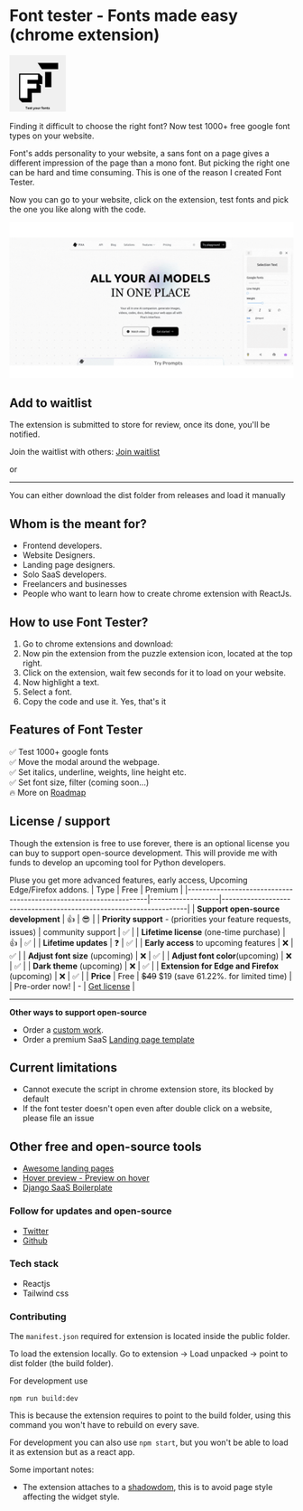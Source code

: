 # Font tester - Fonts made easy (chrome extension)


<p><img src="./public/logos/logox500.png" alt="font tester logo" width="100" height="100"></p>

Finding it difficult to choose the right font? 
Now test 1000+ free google font types on your website.

Font's adds personality to your website, a sans font on a page gives a different impression
of the page than a mono font. But picking the right one can be hard and time consuming. This is
one of the reason I created Font Tester. 

Now you can go to your website, click on the extension, test fonts and pick the one you like along with the code.

![font tester demo](./docs/demo/font-tester.gif)

## Add to waitlist

The extension is submitted to store for review, once its done, you'll be notified. 

Join the waitlist with others: [Join waitlist](https://getwaitlist.com/waitlist/19742)

or 

---
You can either download the dist folder from releases and load it manually


## Whom is the meant for?
* Frontend developers.
* Website Designers.
* Landing page designers.
* Solo SaaS developers.
* Freelancers and businesses
* People who want to learn how to create chrome extension with ReactJs.

## How to use Font Tester?
1. Go to chrome extensions and download: 
2. Now pin the extension from the puzzle extension icon, located at the top right.
3. Click on the extension, wait few seconds for it to load on your website.
4. Now highlight a text.
5. Select a font.
6. Copy the code and use it. Yes, that's it

## Features of Font Tester
✅ Test 1000+ google fonts <br>
✅ Move the modal around the webpage. <br>
✅ Set italics, underline, weights, line height etc. <br>
✅ Set font size, filter (coming soon...)<br>
🔥 More on [Roadmap](roadmap.md)

## License / support

Though the extension is free to use forever, there is an optional license you can buy to support open-source development. This will provide me with funds to develop an upcoming tool for Python developers.

Pluse you get more advanced features, early access, Upcoming Edge/Firefox addons.
| Type                                                              | Free              | Premium                                                            |
|-------------------------------------------------------------------|-------------------|--------------------------------------------------------------------|
| **Support open-source development**                               | 👍️                 | 😎                                                                  |
| **Priority support** - (priorities your feature requests, issues) | community support | ✅                                                                  |
| **Lifetime license** (one-time  purchase)                         | 👍️                 | ✅                                                                  |
| **Lifetime updates**                                              | ❓️                 | ✅                                                                  |
| **Early access** to upcoming features                             | ❌                 | ✅                                                                  |
| **Adjust font size** (upcoming)                                   | ❌                 | ✅                                                                  |
| **Adjust font color**(upcoming)                                   | ❌                 | ✅                                                                  |
| **Dark theme** (upcoming)                                         | ❌                 | ✅                                                                  |
| **Extension for Edge and Firefox** (upcoming)                     | ❌                 | ✅                                                                  |
| **Price**                                                         | Free             | ~~$49~~ $19 (save 61.22%. for limited time)                        |
| Pre-order now!                                                    |  -                | [Get license](https://foxcraft.gumroad.com/l/font-tester/preorder) |

---
**Other ways to support open-source**

* Order a [custom work](https://tally.so/r/woO0Kx).
* Order a premium SaaS [Landing page template](https://foxcraft.gumroad.com/l/ai-saas-landingpage/saasboost)


## Current limitations
* Cannot execute the script in chrome extension store, its blocked by default
* If the font tester doesn't open even after double click on a website, please file an issue


## Other free and open-source tools

* [Awesome landing pages](https://github.com/PaulleDemon/awesome-landing-pages)
* [Hover preview - Preview on hover](https://github.com/PaulleDemon/Hover-Preview)
* [Django SaaS Boilerplate](https://github.com/PaulleDemon/Django-SAAS-Boilerplate)


### Follow for updates and open-source

* [Twitter](https://x.com/pauls_freeman)
* [Github](https://github.com/PaulleDemon)


### Tech stack
* Reactjs
* Tailwind css


### Contributing

The `manifest.json` required for extension is located inside the public folder.

To load the extension locally. Go to extension -> Load unpacked -> point to dist folder (the build folder).

For development use
```
npm run build:dev
```
This is because the extension requires to point to the build folder, using this command you
won't have to rebuild on every save.

For development you can also use 
`npm start`, but you won't be able to load it as extension but as a react app.

Some important notes:
* The extension attaches to a [shadowdom](https://developer.mozilla.org/en-US/docs/Web/API/Web_components/Using_shadow_DOM), this is to avoid page style affecting the widget style.